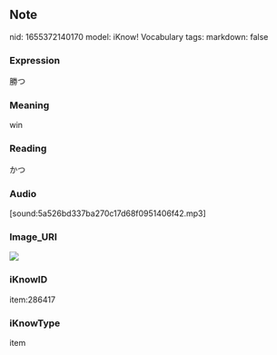## Note
nid: 1655372140170
model: iKnow! Vocabulary
tags: 
markdown: false

### Expression
勝つ

### Meaning
win

### Reading
かつ

### Audio
[sound:5a526bd337ba270c17d68f0951406f42.mp3]

### Image_URI
<img src="14743b90145025ca5dd8488ee553bf2c.jpg">

### iKnowID
item:286417

### iKnowType
item
